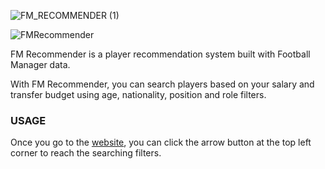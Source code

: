 ![FM_RECOMMENDER (1)](https://user-images.githubusercontent.com/107485544/195990216-d40feb50-6a99-485c-84b4-e2b4e615b169.png)

![FMRecommender](https://user-images.githubusercontent.com/107485544/195990256-401417a8-e8fd-47b7-b818-737d4d69c5a7.png)

FM Recommender is a player recommendation system built with Football Manager data.

With FM Recommender, you can search players based on your salary and transfer budget using age, nationality, position and role filters.


### USAGE
Once you go to the [website](https://fmrecommender.streamlitapp.com/), you can click the arrow button at the top left corner to reach the searching filters.
